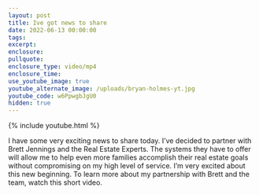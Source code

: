 ```yaml
---
layout: post
title: Ive got news to share
date: 2022-06-13 00:00:00
tags:
excerpt:
enclosure:
pullquote:
enclosure_type: video/mp4
enclosure_time:
use_youtube_image: true
youtube_alternate_image: /uploads/bryan-holmes-yt.jpg
youtube_code: w6PpwgbJgU0
hidden: true
---
```

{% include youtube.html %}

I have some very exciting news to share today. I’ve decided to partner with Brett Jennings and the Real Estate Experts. The systems they have to offer will allow me to help even more families accomplish their real estate goals without compromising on my high level of service. I’m very excited about this new beginning. To learn more about my partnership with Brett and the team, watch this short video.&nbsp;
